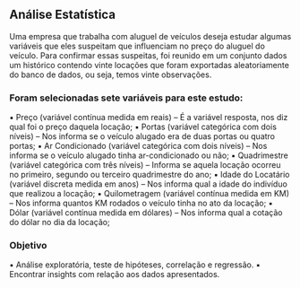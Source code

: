 ## Análise Estatística

Uma empresa que trabalha com aluguel de veículos deseja estudar algumas variáveis que eles suspeitam que influenciam no preço do aluguel do veículo. 
Para confirmar essas suspeitas, foi reunido em um conjunto dados um histórico contendo vinte locações que foram exportadas aleatoriamente do banco de dados, ou seja, temos vinte observações.


### Foram selecionadas sete variáveis para este estudo:

▪ Preço (variável contínua medida em reais) – É a variável resposta, nos diz qual foi o preço daquela locação;
▪ Portas (variável categórica com dois níveis) – Nos informa se o veículo alugado era de duas portas ou quatro portas;
▪ Ar Condicionado (variável categórica com dois níveis) – Nos informa se o veículo alugado tinha ar-condicionado ou não;
▪ Quadrimestre (variável categórica com três níveis) – Informa se aquela locação ocorreu no primeiro, segundo ou terceiro quadrimestre do ano;
▪ Idade do Locatário (variável discreta medida em anos) – Nos informa qual a idade do indivíduo que realizou a locação;
▪ Quilometragem (variável contínua medida em KM) – Nos informa quantos KM rodados o veículo tinha no ato da locação;
▪ Dólar (variável contínua medida em dólares) – Nos informa qual a cotação do dólar no dia da locação;


### Objetivo

▪ Análise exploratória, teste de hipóteses, correlação e regressão.
▪ Encontrar insights com relação aos dados apresentados.
